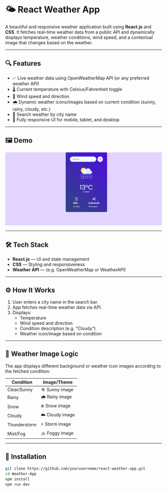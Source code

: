 # 🌤️ React Weather App

A beautiful and responsive weather application built using **React.js** and **CSS**. It fetches real-time weather data from a public API and dynamically displays temperature, weather conditions, wind speed, and a contextual image that changes based on the weather.

---

## 🔍 Features

- ✅ Live weather data using OpenWeatherMap API (or any preferred weather API)
- 🌡️ Current temperature with Celsius/Fahrenheit toggle
- 💨 Wind speed and direction
- 🌧️ Dynamic weather icons/images based on current condition (sunny, rainy, cloudy, etc.)
- 📍 Search weather by city name
- 📱 Fully responsive UI for mobile, tablet, and desktop

---

## 🖼️ Demo

![Weather Demo](./preview.png)

---

## 🛠️ Tech Stack

- **React.js** — UI and state management
- **CSS** — Styling and responsiveness
- **Weather API** — (e.g. OpenWeatherMap or WeatherAPI)

---

## ⚙️ How It Works

1. User enters a city name in the search bar.
2. App fetches real-time weather data via API.
3. Displays:
   - Temperature
   - Wind speed and direction
   - Condition description (e.g. “Cloudy”)
   - Weather icon/image based on condition

---

## 📸 Weather Image Logic

The app displays different background or weather icon images according to the fetched condition:

| Condition      | Image/Theme     |
|----------------|-----------------|
| Clear/Sunny    | ☀️ Sunny image   |
| Rainy          | 🌧️ Rainy image   |
| Snow           | ❄️ Snow image    |
| Cloudy         | ☁️ Cloudy image  |
| Thunderstorm   | ⚡ Storm image   |
| Mist/Fog       | 🌫️ Foggy image   |

---

## 🚀 Installation

```bash
git clone https://github.com/yourusername/react-weather-app.git
cd Weather-App
npm install
npm run dev
